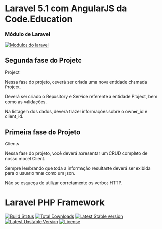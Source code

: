 # Laravel 5.1 com AngularJS da Code.Education
### Módulo de Laravel

[![Modulos do laravel](http://sites.code.education/wp-content/uploads/2015/06/prog-laravel1.png)](sites.code.education/laravel-com-angularjs/)

## Segunda fase do Projeto


Project

Nessa fase do projeto, deverá ser criada uma nova entidade chamada Project.

Deverá ser criado o Repository e Service referente a entidade Project, bem como as validações.

Na listagem dos dados, deverá trazer informações sobre o owner_id e client_id.




## Primeira fase do Projeto


Clients

Nessa fase do projeto, você deverá apresentar um CRUD completo de nosso model Client.

Sempre lembrando que toda a informação resultante deverá ser exibida para o usuário final como um json.

Não se esqueça de utilizar corretamente os verbos HTTP.


# Laravel PHP Framework

[![Build Status](https://travis-ci.org/laravel/framework.svg)](https://travis-ci.org/laravel/framework)
[![Total Downloads](https://poser.pugx.org/laravel/framework/d/total.svg)](https://packagist.org/packages/laravel/framework)
[![Latest Stable Version](https://poser.pugx.org/laravel/framework/v/stable.svg)](https://packagist.org/packages/laravel/framework)
[![Latest Unstable Version](https://poser.pugx.org/laravel/framework/v/unstable.svg)](https://packagist.org/packages/laravel/framework)
[![License](https://poser.pugx.org/laravel/framework/license.svg)](https://packagist.org/packages/laravel/framework)
